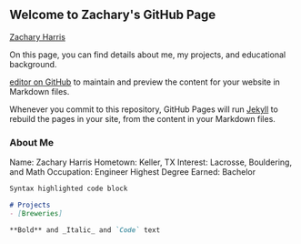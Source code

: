 ## Welcome to Zachary's GitHub Page

[Zachary Harris](IMG_8685.jpeg)

On this page, you can find details about me, my projects, and educational background.



[editor on GitHub](https://github.com/zharris1/zharris3.github.io/edit/gh-pages/index.md) to maintain and preview the content for your website in Markdown files.

Whenever you commit to this repository, GitHub Pages will run [Jekyll](https://jekyllrb.com/) to rebuild the pages in your site, from the content in your Markdown files.

### About Me

Name: Zachary Harris
Hometown: Keller, TX
Interest: Lacrosse, Bouldering, and Math
Occupation: Engineer
Highest Degree Earned: Bachelor

```markdown
Syntax highlighted code block

# Projects
- [Breweries]

**Bold** and _Italic_ and `Code` text


